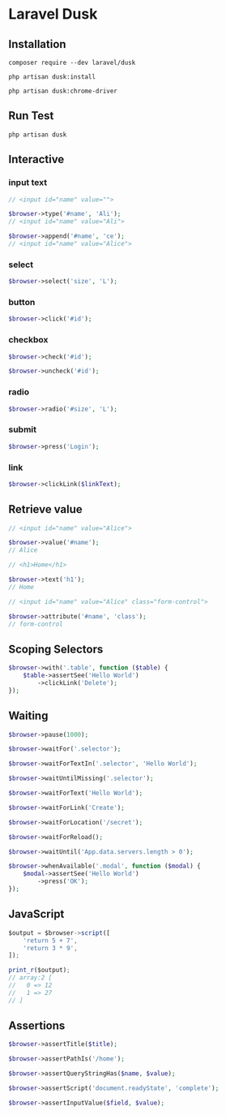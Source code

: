 # Laravel Dusk

## Installation

```
composer require --dev laravel/dusk

php artisan dusk:install

php artisan dusk:chrome-driver
```

## Run Test

```
php artisan dusk
```

## Interactive

### input text

```php
// <input id="name" value="">

$browser->type('#name', 'Ali');
// <input id="name" value="Ali">

$browser->append('#name', 'ce');
// <input id="name" value="Alice">
```

### select

```php
$browser->select('size', 'L');
```

### button

```php
$browser->click('#id');
```

### checkbox

```php
$browser->check('#id');

$browser->uncheck('#id');
```

### radio

```php
$browser->radio('#size', 'L');
```

### submit

```php
$browser->press('Login');
```

### link

```php
$browser->clickLink($linkText);
```

## Retrieve value

```php
// <input id="name" value="Alice">

$browser->value('#name');
// Alice
```

```php
// <h1>Home</h1>

$browser->text('h1');
// Home
```

```php
// <input id="name" value="Alice" class="form-control">

$browser->attribute('#name', 'class');
// form-control
```

## Scoping Selectors

```php
$browser->with('.table', function ($table) {
    $table->assertSee('Hello World')
        ->clickLink('Delete');
});
```

## Waiting

```php
$browser->pause(1000);

$browser->waitFor('.selector');

$browser->waitForTextIn('.selector', 'Hello World');

$browser->waitUntilMissing('.selector');

$browser->waitForText('Hello World');

$browser->waitForLink('Create');

$browser->waitForLocation('/secret');

$browser->waitForReload();

$browser->waitUntil('App.data.servers.length > 0');
```

```php
$browser->whenAvailable('.modal', function ($modal) {
    $modal->assertSee('Hello World')
        ->press('OK');
});
```

## JavaScript

```javascript
$output = $browser->script([
    'return 5 + 7',
    'return 3 * 9',
]);

print_r($output);
// array:2 [
//   0 => 12
//   1 => 27
// ]
```

## Assertions

```php
$browser->assertTitle($title);

$browser->assertPathIs('/home');

$browser->assertQueryStringHas($name, $value);

$browser->assertScript('document.readyState', 'complete');

$browser->assertInputValue($field, $value);
```
